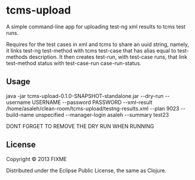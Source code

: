 # tcms-upload

A simple command-line app for uploading test-ng xml results to tcms test runs.

Requires for the test cases in xml and tcms to share an uuid string, namely, it links test-ng test-method with tcms test-case that has alias equal to test-methods description. It then creates test-run, with test-case runs, that link test-method status with test-case-run case-run-status. 

## Usage

 java -jar tcms-upload-0.1.0-SNAPSHOT-standalone.jar --dry-run --username USERNAME --password PASSWORD --xml-result /home/asaleh/clean-room/tcms-upload/testng-results.xml --plan 9023 --build-name unspecified --manager-login asaleh --summary test23

DONT FORGET TO REMOVE THE DRY RUN WHEN RUNNING

## License

Copyright © 2013 FIXME

Distributed under the Eclipse Public License, the same as Clojure.
